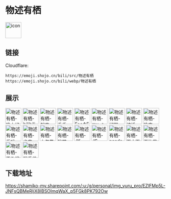 # 物述有栖
<img src="https://emoji.shojo.cn/bili/src/物述有栖/icon.png" width="50" height="50" alt="icon">

## 链接
Cloudflare:
```
https://emoji.shojo.cn/bili/src/物述有栖
https://emoji.shojo.cn/bili/webp/物述有栖
```
## 展示
<img src="https://emoji.shojo.cn/bili/src/物述有栖/物述有栖-晚上好.png" width="50" height="50" alt="物述有栖-晚上好">
<img src="https://emoji.shojo.cn/bili/src/物述有栖/物述有栖-bilibili.png" width="50" height="50" alt="物述有栖-bilibili">
<img src="https://emoji.shojo.cn/bili/src/物述有栖/物述有栖-起来.png" width="50" height="50" alt="物述有栖-起来">
<img src="https://emoji.shojo.cn/bili/src/物述有栖/物述有栖-香香UP.png" width="50" height="50" alt="物述有栖-香香UP">
<img src="https://emoji.shojo.cn/bili/src/物述有栖/物述有栖-Foo↑Foo↑.png" width="50" height="50" alt="物述有栖-Foo↑Foo↑">
<img src="https://emoji.shojo.cn/bili/src/物述有栖/物述有栖-mu~a.png" width="50" height="50" alt="物述有栖-mu~a">
<img src="https://emoji.shojo.cn/bili/src/物述有栖/物述有栖-好耶.png" width="50" height="50" alt="物述有栖-好耶">
<img src="https://emoji.shojo.cn/bili/src/物述有栖/物述有栖-结婚.png" width="50" height="50" alt="物述有栖-结婚">
<img src="https://emoji.shojo.cn/bili/src/物述有栖/物述有栖-晚安.png" width="50" height="50" alt="物述有栖-晚安">
<img src="https://emoji.shojo.cn/bili/src/物述有栖/物述有栖-看戏.png" width="50" height="50" alt="物述有栖-看戏">
<img src="https://emoji.shojo.cn/bili/src/物述有栖/物述有栖-肯定.png" width="50" height="50" alt="物述有栖-肯定">
<img src="https://emoji.shojo.cn/bili/src/物述有栖/物述有栖-上勾拳.png" width="50" height="50" alt="物述有栖-上勾拳">
<img src="https://emoji.shojo.cn/bili/src/物述有栖/物述有栖-酸辣.png" width="50" height="50" alt="物述有栖-酸辣">
<img src="https://emoji.shojo.cn/bili/src/物述有栖/物述有栖-JK.png" width="50" height="50" alt="物述有栖-JK">
<img src="https://emoji.shojo.cn/bili/src/物述有栖/物述有栖-JS.png" width="50" height="50" alt="物述有栖-JS">
<img src="https://emoji.shojo.cn/bili/src/物述有栖/物述有栖-panda.png" width="50" height="50" alt="物述有栖-panda">
<img src="https://emoji.shojo.cn/bili/src/物述有栖/物述有栖-天才天才.png" width="50" height="50" alt="物述有栖-天才天才">
<img src="https://emoji.shojo.cn/bili/src/物述有栖/物述有栖-歪比巴卜.png" width="50" height="50" alt="物述有栖-歪比巴卜">
<img src="https://emoji.shojo.cn/bili/src/物述有栖/物述有栖-歪头问号.png" width="50" height="50" alt="物述有栖-歪头问号">
<img src="https://emoji.shojo.cn/bili/src/物述有栖/物述有栖-玩手机.png" width="50" height="50" alt="物述有栖-玩手机">

## 下载地址

https://shamiko-my.sharepoint.com/:u:/g/personal/img_yuru_pro/EZlFMp5L-JNFsQBMeRIjX8IBSOImqWaX_p5FGk8PK792Ow